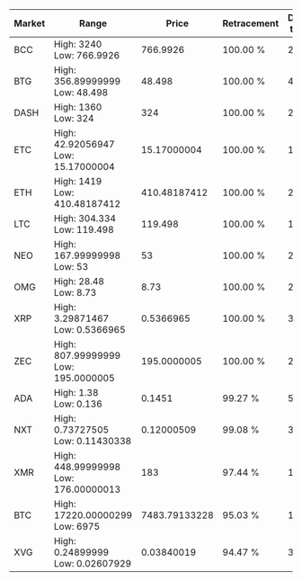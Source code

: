 | Market | Range | Price| Retracement | Doubles to 50% |
| --- | --- | --- | --- | --- |
| BCC | High: 3240<br />Low: 766.9926 | 766.9926 | 100.00 % | 2.61 |
| BTG | High: 356.89999999<br />Low: 48.498 | 48.498 | 100.00 % | 4.18 |
| DASH | High: 1360<br />Low: 324 | 324 | 100.00 % | 2.60 |
| ETC | High: 42.92056947<br />Low: 15.17000004 | 15.17000004 | 100.00 % | 1.91 |
| ETH | High: 1419<br />Low: 410.48187412 | 410.48187412 | 100.00 % | 2.23 |
| LTC | High: 304.334<br />Low: 119.498 | 119.498 | 100.00 % | 1.77 |
| NEO | High: 167.99999998<br />Low: 53 | 53 | 100.00 % | 2.08 |
| OMG | High: 28.48<br />Low: 8.73 | 8.73 | 100.00 % | 2.13 |
| XRP | High: 3.29871467<br />Low: 0.5366965 | 0.5366965 | 100.00 % | 3.57 |
| ZEC | High: 807.99999999<br />Low: 195.0000005 | 195.0000005 | 100.00 % | 2.57 |
| ADA | High: 1.38<br />Low: 0.136 | 0.1451 | 99.27 % | 5.22 |
| NXT | High: 0.73727505<br />Low: 0.11430338 | 0.12000509 | 99.08 % | 3.55 |
| XMR | High: 448.99999998<br />Low: 176.00000013 | 183 | 97.44 % | 1.71 |
| BTC | High: 17220.00000299<br />Low: 6975 | 7483.79133228 | 95.03 % | 1.62 |
| XVG | High: 0.24899999<br />Low: 0.02607929 | 0.03840019 | 94.47 % | 3.58 |
